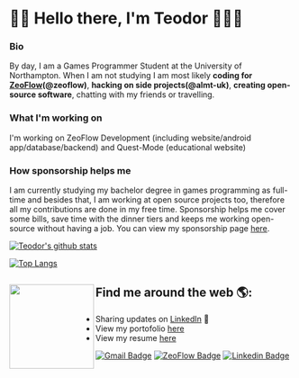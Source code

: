 # 👋🏻 Hello there, I'm Teodor 👨🏻‍💻

<!-- <img src="https://raw.githubusercontent.com/M0nica/M0nica/master/gh-header-image-cropped.png" alt="Banner that describes Teodor Grigor - games programmer and android developer"> -->

### Bio
By day, I am a Games Programmer Student at the University of Northampton. When I am not studying I am most likely **coding for [ZeoFlow](https://zeoflow.com/team/teodor_g)(@zeoflow)**, **hacking on side projects(@almt-uk)**, **creating open-source software**, chatting with my friends or travelling.

### What I'm working on
I'm working on ZeoFlow Development (including website/android app/database/backend) and Quest-Mode (educational website)

### How sponsorship helps me
I am currently studying my bachelor degree in games programming as full-time and besides that, I am working at open source projects too, therefore all my contributions are done in my free time. Sponsorship helps me cover some bills, save time with the dinner tiers and keeps me working open-source without having a job. You can view my sponsorship page <a href="https://github.com/sponsors/TeodorHMX1">here</a>.

[![Teodor's github stats](https://github-readme-stats.vercel.app/api?username=TeodorHMX1&theme=dark&show_icons=true&count_private=true)](https://github.com/TeodorHMX1)

[![Top Langs](https://github-readme-stats.vercel.app/api/top-langs/?username=TeodorHMX1&theme=dark&show_icons=true&count_private=true&layout=compact)](https://github.com/TeodorHMX1)

## Find me around the web 🌎: <a href="https://github.com/sponsors/TeodorHMX1"><img align="left" width="150" height="150" src="https://github.com/M0nica/M0nica/blob/main/octomonica/m0nica-octocat-rotating.gif?raw=true"></a>
- Sharing updates on <a href="https://www.linkedin.com/in/teo.grigor/">LinkedIn</a> 💼
- View my portofolio <a href="https://team.zeoflow.com/teodor_g" target="_blank">here</a>
- View my resume <a href="https://docs.google.com/viewer?url=https://raw.githubusercontent.com/TeodorHMX1/TeodorHMX1/master/assets/documents/resume_teodor_grigor.pdf">here</a>

[![Gmail Badge](https://img.shields.io/badge/Gmail-d14836?style=flat-square&logo=Gmail&logoColor=white&link=mailto:teo@zeoflow.com)](mailto:teo@zeoflow.com)
[![ZeoFlow Badge](http://img.shields.io/badge/-ZeoFlow-black?style=flat-square&logo=github&link=https://github.com/zeoflow)](https://github.com/zeoflow)
[![Linkedin Badge](https://img.shields.io/badge/-LinkedIn-blue?style=flat-square&logo=Linkedin&logoColor=white&link=https://www.linkedin.com/in/teo-grigor/)](https://www.linkedin.com/in/teo-grigor/)

